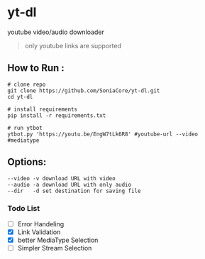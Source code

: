 # yt-dl
youtube video/audio downloader


> only youtube links are supported

## How to Run :
```
# clone repo
git clone https://github.com/SoniaCore/yt-dl.git
cd yt-dl

# install requirements
pip install -r requirements.txt
```
```
# run ytbot
ytbot.py 'https://youtu.be/EngW7tLk6R8' #youtube-url --video #mediatype
```
## Options:
```
--video -v download URL with video
--audio -a download URL with only audio
--dir   -d set destination for saving file
```
### Todo List

- [ ] Error Handeling
- [x] Link Validation
- [x] better MediaType Selection
- [ ] Simpler Stream Selection
